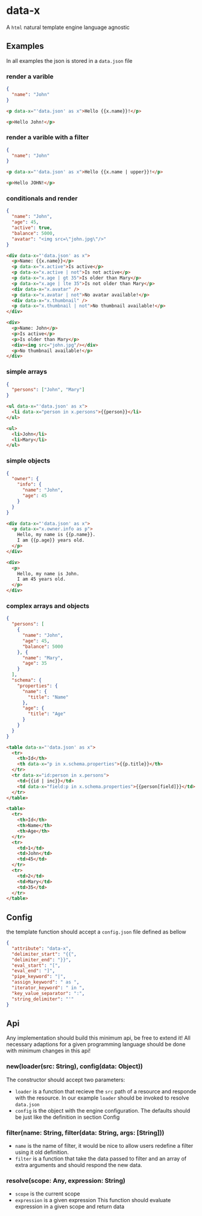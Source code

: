 # data-x
A `html` natural template engine language agnostic

## Examples
In all examples the json is stored in a `data.json` file

### render a varible
```json
{
  "name": "John"
}
```
```html
<p data-x="'data.json' as x">Hello {{x.name}}!</p>
```
```html
<p>Hello John!</p>
```

### render a varible with a filter
```json
{
  "name": "John"
}
```
```html
<p data-x="'data.json' as x">Hello {{x.name | upper}}!</p>
```
```html
<p>Hello JOHN!</p>
```

### conditionals and render
```json
{
  "name": "John",
  "age": 45,
  "active": true,
  "balance": 5000,
  "avatar": "<img src=\"john.jpg\"/>"
}
```
```html
<div data-x="'data.json' as x">
  <p>Name: {{x.name}}</p>
  <p data-x="x.active">Is active</p>
  <p data-x="x.active | not">Is not active</p>
  <p data-x="x.age | gt 35">Is older than Mary</p>
  <p data-x="x.age | lte 35">Is not older than Mary</p>
  <div data-x="x.avatar" />
  <p data-x="x.avatar | not">No avatar available!</p>
  <div data-x="x.thumbnail" />
  <p data-x="x.thumbnail | not">No thumbnail available!</p>
</div>
```
```html
<div>
  <p>Name: John</p>
  <p>Is active</p>
  <p>Is older than Mary</p>
  <div><img src="john.jpg"/></div>
  <p>No thumbnail available!</p>
</div>
```

### simple arrays
```json
{
  "persons": ["John", "Mary"]
}
```
```html
<ul data-x="'data.json' as x">
  <li data-x="person in x.persons">{{person}}</li>
</ul>
```
```html
<ul>
  <li>John</li>
  <li>Mary</li>
</ul>
```

### simple objects
```json
{
  "owner": {
    "info": {
      "name": "John",
      "age": 45
    }
  }
}
```
```html
<div data-x="'data.json' as x">
  <p data-x="x.owner.info as p">
    Hello, my name is {{p.name}}.
    I am {{p.age}} years old.
  </p>
</div>
```
```html
<div>
  <p>
    Hello, my name is John.
    I am 45 years old.
  </p>
</div>
```

### complex arrays and objects
```json
{
  "persons": [
    {
      "name": "John",
      "age": 45,
      "balance": 5000
    }, {
      "name": "Mary",
      "age": 35
    }
  ],
  "schema": {
    "properties": {
      "name": {
        "title": "Name"
      },
      "age": {
        "title": "Age"
      }
    }
  }
}
```
```html
<table data-x="'data.json' as x">
  <tr>
    <th>Id</th>
    <th data-x="p in x.schema.properties">{{p.title}}</th>
  </tr>
  <tr data-x="id:person in x.persons">
    <td>{{id | inc}}</td>
    <td data-x="field:p in x.schema.properties">{{person[field]}}</td>
  </tr>
</table>
```
```html
<table>
  <tr>
    <th>Id</th>
    <th>Name</th>
    <th>Age</th>
  </tr>
  <tr>
    <td>1</td>
    <td>John</td>
    <td>45</td>
  </tr>
  <tr>
    <td>2</td>
    <td>Mary</td>
    <td>35</td>
  </tr>
</table>
```

## Config
the template function should accept a `config.json` file defined as bellow
```json
{
  "attribute": "data-x",
  "delimiter_start": "{{",
  "delimiter_end": "}}",
  "eval_start": "[",
  "eval_end": "]",
  "pipe_keyword": "|",
  "assign_keyword": " as ",
  "iterator_keyword": " in ",
  "key_value_separator": ":",
  "string_delimiter": "'"
}
```

## Api
Any implementation should build this minimum api, be free to extend it!
All necessary adaptions for a given programming language should be done with
minimum changes in this api!

### new(loader(src: String), config(data: Object))
The constructor should accept two parameters:
 - `loader` is a function that recieve the `src` path of a resource and
responde with the resource.
In our example `loader` should be invoked to resolve `data.json`
 - `config` is the object with the engine configuration. The defaults should
be just like the definition in section Config

### filter(name: String, filter(data: String, args: [String]))
 - `name` is the name of filter, it would be nice to allow users redefine a
filter using it old definition. 
 - `filter` is a function that take the data passed to filter and an array of
extra arguments and should respond the new data.

### resolve(scope: Any, expression: String)
 - `scope` is the current scope
 - `expression` is a given expression
This function should evaluate expression in a given scope and return data
